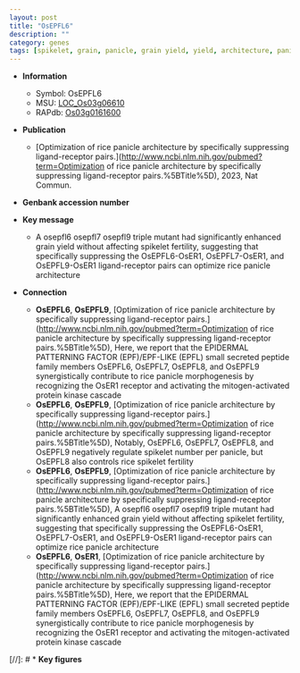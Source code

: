 ```yaml
---
layout: post
title: "OsEPFL6"
description: ""
category: genes
tags: [spikelet, grain, panicle, grain yield, yield, architecture, panicle architecture]
---
```


* **Information**  
    + Symbol: OsEPFL6  
    + MSU: [LOC_Os03g06610](http://rice.uga.edu/cgi-bin/ORF_infopage.cgi?orf=LOC_Os03g06610)  
    + RAPdb: [Os03g0161600](http://rapdb.dna.affrc.go.jp/viewer/gbrowse_details/irgsp1?name=Os03g0161600)  

* **Publication**  
    + [Optimization of rice panicle architecture by specifically suppressing ligand-receptor pairs.](http://www.ncbi.nlm.nih.gov/pubmed?term=Optimization of rice panicle architecture by specifically suppressing ligand-receptor pairs.%5BTitle%5D), 2023, Nat Commun.

* **Genbank accession number**  

* **Key message**  
    + A osepfl6 osepfl7 osepfl9 triple mutant had significantly enhanced grain yield without affecting spikelet fertility, suggesting that specifically suppressing the OsEPFL6-OsER1, OsEPFL7-OsER1, and OsEPFL9-OsER1 ligand-receptor pairs can optimize rice panicle architecture

* **Connection**  
    + __OsEPFL6__, __OsEPFL9__, [Optimization of rice panicle architecture by specifically suppressing ligand-receptor pairs.](http://www.ncbi.nlm.nih.gov/pubmed?term=Optimization of rice panicle architecture by specifically suppressing ligand-receptor pairs.%5BTitle%5D),  Here, we report that the EPIDERMAL PATTERNING FACTOR (EPF)/EPF-LIKE (EPFL) small secreted peptide family members OsEPFL6, OsEPFL7, OsEPFL8, and OsEPFL9 synergistically contribute to rice panicle morphogenesis by recognizing the OsER1 receptor and activating the mitogen-activated protein kinase cascade
    + __OsEPFL6__, __OsEPFL9__, [Optimization of rice panicle architecture by specifically suppressing ligand-receptor pairs.](http://www.ncbi.nlm.nih.gov/pubmed?term=Optimization of rice panicle architecture by specifically suppressing ligand-receptor pairs.%5BTitle%5D),  Notably, OsEPFL6, OsEPFL7, OsEPFL8, and OsEPFL9 negatively regulate spikelet number per panicle, but OsEPFL8 also controls rice spikelet fertility
    + __OsEPFL6__, __OsEPFL9__, [Optimization of rice panicle architecture by specifically suppressing ligand-receptor pairs.](http://www.ncbi.nlm.nih.gov/pubmed?term=Optimization of rice panicle architecture by specifically suppressing ligand-receptor pairs.%5BTitle%5D),  A osepfl6 osepfl7 osepfl9 triple mutant had significantly enhanced grain yield without affecting spikelet fertility, suggesting that specifically suppressing the OsEPFL6-OsER1, OsEPFL7-OsER1, and OsEPFL9-OsER1 ligand-receptor pairs can optimize rice panicle architecture
    + __OsEPFL6__, __OsER1__, [Optimization of rice panicle architecture by specifically suppressing ligand-receptor pairs.](http://www.ncbi.nlm.nih.gov/pubmed?term=Optimization of rice panicle architecture by specifically suppressing ligand-receptor pairs.%5BTitle%5D),  Here, we report that the EPIDERMAL PATTERNING FACTOR (EPF)/EPF-LIKE (EPFL) small secreted peptide family members OsEPFL6, OsEPFL7, OsEPFL8, and OsEPFL9 synergistically contribute to rice panicle morphogenesis by recognizing the OsER1 receptor and activating the mitogen-activated protein kinase cascade

[//]: # * **Key figures**  


